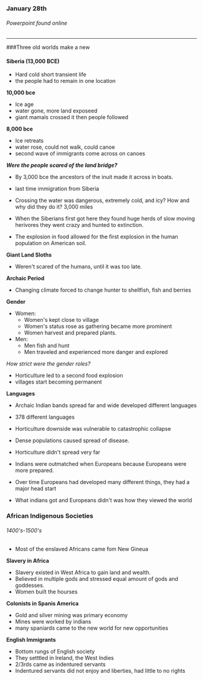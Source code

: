 ### January 28th
###### Powerpoint found online

--- 

###Three old worlds make a new

#### Siberia (13,000 BCE)

* Hard cold short transient life
* the people had to remain in one location


**10,000 bce**

* Ice age
* water gone, more land exposeed
* giant mamals crossed it then people followed

**8,000 bce**

* Ice retreats
* water rose, could not walk, could canoe
* second wave of immigrants come across on canoes

__*Were the people scared of the land bridge?*__

* By 3,000 bce the ancestors of the inuit made it across in boats.
* last time immigration from Siberia

* Crossing the water was dangerous, extremely cold, and icy? How and why did they do it? 3,000 miles

* When the Siberians first got here they found huge herds of slow moving herivores they went crazy and hunted to extinction.
* The explosion in food allowed for the first explosion in the human population on American soil.

**Giant Land Sloths**

* Weren't scared of the humans, until it was too late.

**Archaic Period**

* Changing climate forced to change hunter to shellfish, fish and berries

**Gender**

* Women: 
	* Women's kept close to village
	* Women's status rose as gathering became more prominent
	* Women harvest and prepared plants.
* Men:
	* Men fish and hunt
	* Men traveled and experienced more danger and explored

_How strict were the gender roles?_

* Horticulture led to a second food explosion
* villages start becoming permanent

**Languages**

* Archaic Indian bands spread far and wide developed different languages
* 378 different languages
* Horticulture downside was vulnerable to catastrophic collapse
* Dense populations caused spread of disease.
* Horticulture didn't spread very far
* Indians were outmatched when Europeans because Europeans were more prepared.

* Over time Europeans had developed many different things, they had a major head start
* What indians got and Europeans didn't was how they viewed the world

### African Indigenous Societies
###### 1400's-1500's

* Most of the enslaved Africans came fom New Gineua

**Slavery in Africa**

* Slavery existed in West Africa to gain land and wealth.
* Believed in multiple gods and stressed equal amount of gods and goddesses.
* Women built the hourses

**Colonists in Spanis America**

* Gold and silver mining was primary economy
* Mines were worked by indians
* many spaniards came to the new world for new opportunities

**English Immigrants**

* Bottom rungs of English society
* They setttled in Ireland, the West Indies
* 2/3rds came as indentured servants
* Indentured servants did not enjoy and liberties, had little to no rights